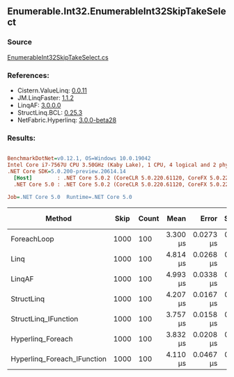 ﻿## Enumerable.Int32.EnumerableInt32SkipTakeSelect

### Source
[EnumerableInt32SkipTakeSelect.cs](../LinqBenchmarks/Enumerable/Int32/EnumerableInt32SkipTakeSelect.cs)

### References:
- Cistern.ValueLinq: [0.0.11](https://www.nuget.org/packages/Cistern.ValueLinq/0.0.11)
- JM.LinqFaster: [1.1.2](https://www.nuget.org/packages/JM.LinqFaster/1.1.2)
- LinqAF: [3.0.0.0](https://www.nuget.org/packages/LinqAF/3.0.0.0)
- StructLinq.BCL: [0.25.3](https://www.nuget.org/packages/StructLinq.BCL/0.25.3)
- NetFabric.Hyperlinq: [3.0.0-beta28](https://www.nuget.org/packages/NetFabric.Hyperlinq/3.0.0-beta28)

### Results:
``` ini

BenchmarkDotNet=v0.12.1, OS=Windows 10.0.19042
Intel Core i7-7567U CPU 3.50GHz (Kaby Lake), 1 CPU, 4 logical and 2 physical cores
.NET Core SDK=5.0.200-preview.20614.14
  [Host]        : .NET Core 5.0.2 (CoreCLR 5.0.220.61120, CoreFX 5.0.220.61120), X64 RyuJIT
  .NET Core 5.0 : .NET Core 5.0.2 (CoreCLR 5.0.220.61120, CoreFX 5.0.220.61120), X64 RyuJIT

Job=.NET Core 5.0  Runtime=.NET Core 5.0  

```
|                      Method | Skip | Count |     Mean |     Error |    StdDev | Ratio | RatioSD |  Gen 0 | Gen 1 | Gen 2 | Allocated |
|---------------------------- |----- |------ |---------:|----------:|----------:|------:|--------:|-------:|------:|------:|----------:|
|                 ForeachLoop | 1000 |   100 | 3.300 μs | 0.0273 μs | 0.0228 μs |  1.00 |    0.00 | 0.0191 |     - |     - |      40 B |
|                        Linq | 1000 |   100 | 4.814 μs | 0.0268 μs | 0.0251 μs |  1.46 |    0.01 | 0.0992 |     - |     - |     208 B |
|                      LinqAF | 1000 |   100 | 4.993 μs | 0.0338 μs | 0.0300 μs |  1.51 |    0.01 | 0.0153 |     - |     - |      40 B |
|                  StructLinq | 1000 |   100 | 4.207 μs | 0.0167 μs | 0.0156 μs |  1.28 |    0.01 | 0.0610 |     - |     - |     128 B |
|        StructLinq_IFunction | 1000 |   100 | 3.757 μs | 0.0158 μs | 0.0147 μs |  1.14 |    0.01 | 0.0191 |     - |     - |      40 B |
|           Hyperlinq_Foreach | 1000 |   100 | 3.832 μs | 0.0208 μs | 0.0174 μs |  1.16 |    0.01 | 0.0153 |     - |     - |      40 B |
| Hyperlinq_Foreach_IFunction | 1000 |   100 | 4.110 μs | 0.0467 μs | 0.0390 μs |  1.25 |    0.02 | 0.0153 |     - |     - |      40 B |

